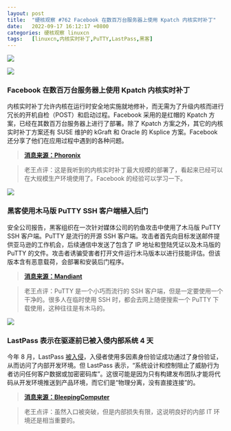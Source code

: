 ```yaml
---
layout: post
title:	"硬核观察 #762 Facebook 在数百万台服务器上使用 Kpatch 内核实时补丁"
date:	2022-09-17 16:12:17 +0800 
categories:	硬核观察 linuxcn 
tags:	[linuxcn,内核实时补丁,PuTTY,LastPass,黑客]
---
```



![](/Asserts/Images//attachment/album/202209/17/161103qd5n7s6bd2x5xnus.jpg)


![](/Asserts/Images//attachment/album/202209/17/161113h0k03k5y0yih0r80.jpg)


### Facebook 在数百万台服务器上使用 Kpatch 内核实时补丁


内核实时补丁允许内核在运行时安全地实施就地修补，而无需为了升级内核而进行冗长的开机自检（POST）和启动过程。Facebook 采用的是红帽的 Kpatch 方案，已经在其数百万台服务器上进行了部署。除了 Kpatch 方案之外，其它的内核实时补丁方案还有 SUSE 维护的 kGraft 和 Oracle 的 Ksplice 方案。Facebook 还分享了他们在应用过程中遇到的各种问题。



> 
> **[消息来源：Phoronix](https://www.phoronix.com/news/Meta-Linux-Kernel-Live-Patching)**
> 
> 
> 



> 
> 老王点评：这是我听到的内核实时补丁最大规模的部署了，看起来已经可以在大规模生产环境使用了。Facebook 的经验可以学习一下。
> 
> 
> 


![](/Asserts/Images//attachment/album/202209/17/161126rg8bhqsszw3bkbdl.jpg)


### 黑客使用木马版 PuTTY SSH 客户端植入后门


安全公司报告，黑客组织在一次针对媒体公司的钓鱼攻击中使用了木马版 PuTTY SSH 客户端。PuTTY 是流行的开源 SSH 客户端。攻击者首先向目标发送邮件提供亚马逊的工作机会，后续通信中发送了包含了 IP 地址和登陆凭证以及木马版的 PuTTY 的文件。攻击者诱骗受害者打开文件运行木马版本以进行技能评估。但该版本含有恶意载荷，会部署和安装后门程序。



> 
> **[消息来源：Mandiant](https://www.mandiant.com/resources/blog/dprk-whatsapp-phishing)**
> 
> 
> 



> 
> 老王点评：PuTTY 是一个小巧而流行的 SSH 客户端，但是一定要使用一个干净的。很多人在临时使用 SSH 时，都会去网上随便搜索一个 PuTTY 下载使用，这种往往是有木马的。
> 
> 
> 


![](/Asserts/Images//attachment/album/202209/17/161147m5yfp2z20n1fxpff.jpg)


### LastPass 表示在驱逐前已被入侵内部系统 4 天


今年 8 月，LastPass [被入侵](/article-14969-1.html)，入侵者使用多因素身份验证成功通过了身份验证，从而访问了内部开发环境。但 LastPass 表示，“系统设计和控制阻止了威胁行为者访问任何客户数据或加密密码库”。这很可能是因为只有构建发布团队才能将代码从开发环境推送到产品环境，而它们是“物理分离，没有直接连接”的。



> 
> **[消息来源：BleepingComputer](https://www.bleepingcomputer.com/news/security/lastpass-says-hackers-had-internal-access-for-four-days/)**
> 
> 
> 



> 
> 老王点评：虽然入口被突破，但是内部损失有限，这说明良好的内部 IT 环境还是相当重要的。
> 
> 
>
